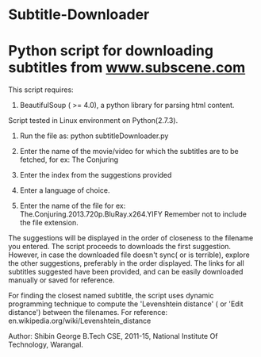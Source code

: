 Subtitle-Downloader
===================

Python script for downloading subtitles from www.subscene.com
===================

This script requires:
1) BeautifulSoup ( >= 4.0), a python library for parsing html content.

Script tested in Linux environment on Python(2.7.3).

1) Run the file as: python subtitleDownloader.py

2) Enter the name of the movie/video for which the subtitles are to be fetched, for ex: The Conjuring

3) Enter the index from the suggestions provided

4) Enter a language of choice.

5) Enter the name of the file for ex: The.Conjuring.2013.720p.BluRay.x264.YIFY
   Remember not to include the file extension.

The suggestions will be displayed in the order of closeness to the filename you entered.
The script proceeds to downloads the first suggestion.
However, in case the downloaded file doesn't sync( or is terrible), 
explore the other suggestions, preferably in the order displayed.
The links for all subtitles suggested have been provided,
and can be easily downloaded manually or saved for reference.

For finding the closest named subtitle, 
the script uses dynamic programming technique to compute the 'Levenshtein distance' ( or 'Edit distance') between the filenames.
For reference: en.wikipedia.org/wiki/Levenshtein_distance

Author:
Shibin George
B.Tech CSE, 2011-15,
National Institute Of Technology, Warangal.
